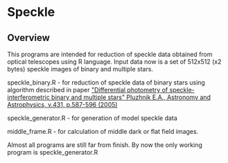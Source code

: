 # Speckle

Overview
--------

This programs are intended for reduction of speckle data obtained from optical telescopes using R language.
Input data now is a set of 512x512 (x2 bytes) speckle images of binary and multiple stars.

speckle_binary.R - for reduction of speckle data of binary stars using algorithm described in paper
["Differential photometry of speckle-interferometric binary and multiple stars"
Pluzhnik E.A., Astronomy and Astrophysics, v.431, p.587-596 (2005)](https://www.aanda.org/articles/aa/pdf/2005/08/aa1158.pdf)

speckle_generator.R - for generation of model speckle data

middle_frame.R - for calculation of middle dark or flat field images.

Almost all programs are still far from finish.
By now the only working program is speckle_generator.R
